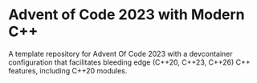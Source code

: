 # Advent of Code 2023 with Modern C++

A template repository for Advent Of Code 2023 with a devcontainer configuration that facilitates bleeding edge (C++20, C++23, C++26) C++ features, including C++20 modules.